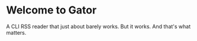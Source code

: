 # Welcome to Gator
A CLI RSS reader that just about barely works.
But it works. And that's what matters.
